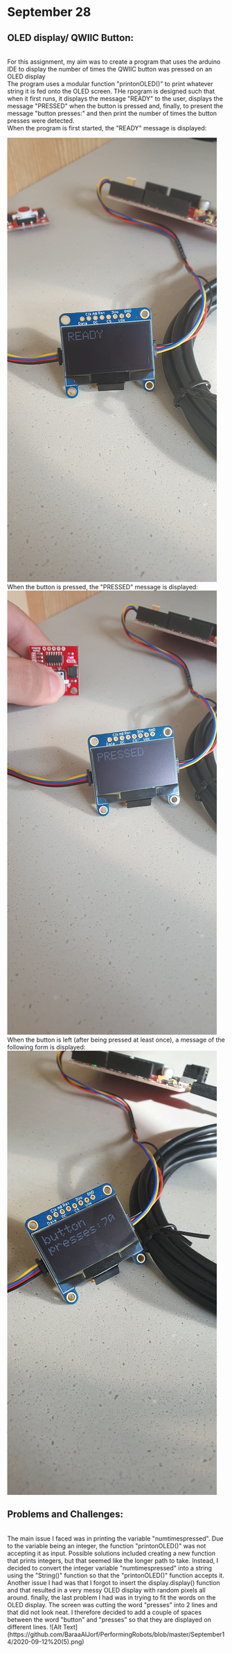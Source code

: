 # **September 28**
## **OLED display/ QWIIC Button:**
</br>
 For this assignment, my aim was to create a program that uses the arduino IDE to display the number of times the QWIIC button was pressed on an OLED display
 </br>
 The program uses a modular function "printonOLED()" to print whatever string it is fed onto the OLED screen. THe rpogram is designed such that when it first runs, it displays the message "READY" to the user, displays the message "PRESSED" when the button is pressed and, finally, to present the message "button presses:" and then print the number of times the button presses were detected. 
 </br>
 When the program is first started, the "READY" message is displayed:
 
 ![Alt Text](https://github.com/BaraaAlJorf/PerformingRobots/blob/master/September%2028/20200927_154004.jpg)
 </br>
 When the button is pressed, the "PRESSED" message is displayed:
 ![Alt Text](https://github.com/BaraaAlJorf/PerformingRobots/blob/master/September%2028/20200927_154020.jpg)
 </br>
 When the button is left (after being pressed at least once), a message of the following form is displayed:
 ![Alt Text](https://github.com/BaraaAlJorf/PerformingRobots/blob/master/September%2028/20200927_154845.jpg)
 </br>
 
 ## **Problems and Challenges:**
 </br>
 The main issue I faced was in printing the variable "numtimespressed". Due to the variable being an integer, the function "printonOLED()" was not accepting it as input. Possible solutions included creating a new function that prints integers, but that seemed like the longer path to take. Instead, I decided to convert the integer variable "numtimespressed" into a string using the "String()" function so that the "printonOLED()" function accepts it. Another issue I had was that I forgot to insert the display.display() function and that resulted in a very messy OLED display with random pixels all around. finally, the last problem I had was in trying to fit the words on the OLED display. The screen was cutting the word "presses" into 2 lines and that did not look neat. I therefore decided to add a couple of spaces between the word "button" and "presses" so that they are displayed on different lines.
 ![Alt Text](https://github.com/BaraaAlJorf/PerformingRobots/blob/master/September14/2020-09-12%20(5).png)
